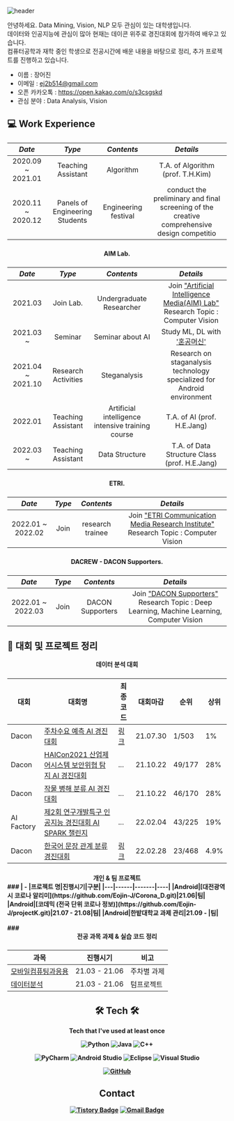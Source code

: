 ![header](https://capsule-render.vercel.app/api?type=waving&color=61BFAD&height=300&section=header&text=Eojin%20Jang&fontSize=80&fontColor=FFFFFF)

안녕하세요. Data Mining, Vision, NLP 모두 관심이 있는 대학생입니다.   
데이터와 인공지능에 관심이 많아 현재는 데이콘 위주로 경진대회에 참가하여 배우고 있습니다.   
컴퓨터공학과 재학 중인 학생으로 전공시간에 배운 내용을 바탕으로 정리, 추가 프로젝트를 진행하고 있습니다.   

- 이름 : 장어진 <br>
- 이메일 : ej2b514@gmail.com <br>
- 오픈 카카오톡 : https://open.kakao.com/o/s3csgskd <br> 
- 관심 분야 : Data Analysis, Vision <br>
 ## 💻 Work Experience
 
###
|     *Date*      |         *Type*        |          *Contents*         |   *Details* |
|:-------------:|:-------------------:|:-------------------------:|:----------:|
|  2020.09 ~ 2021.01 | Teaching Assistant | Algorithm | T.A. of Algorithm (prof. T.H.Kim) |
|  2020.11 ~ 2020.12 | Panels of Engineering Students | Engineering festival | conduct the preliminary and final screening of the creative comprehensive design competitio |
###
 
 <div align="center"><strong>
    AIM Lab. 
</div>
 
###
|     *Date*      |         *Type*        |          *Contents*         |   *Details* |
|:-------------:|:-------------------:|:-------------------------:|:----------:|
|  2021.03      | Join Lab.         | Undergraduate Researcher | Join ["Artificial Intelligence Media(AIM) Lab"](https://sites.google.com/view/aim-lab-hbnu/)  Research Topic : Computer Vision     |
|  2021.03 ~    | Seminar             | Seminar about AI | Study ML, DL with ['혼공머신'](https://www.youtube.com/watch?v=J6wehCO_c58&list=PLVsNizTWUw7HpqmdphX9hgyWl15nobgQX)| 
|  2021.04 ~ 2021.10 | Research Activities | Steganalysis | Research on staganalysis technology specialized for Android environment |
|  2022.01      | Teaching Assistant  | Artificial intelligence intensive training course | T.A. of AI (prof. H.E.Jang) |
|  2022.03 ~    | Teaching Assistant  | Data Structure| T.A. of Data Structure Class  (prof. H.E.Jang) |
###
 
 <div align="center"><strong>
    ETRI. 
</div>

###
|     *Date*      |         *Type*        |          *Contents*         |   *Details* |
|:-------------:|:-------------------:|:-------------------------:|:----------:|
|  2022.01 ~ 2022.02 | Join          | research trainee | Join ["ETRI Communication Media Research Institute"](https://www.etri.re.kr/kor/sub6/sub6_01020101.etri?departCode=135&departInfoCode=249)  Research Topic : Computer Vision     |

###
 
 <div align="center"><strong>
    DACREW - DACON Supporters. 
</div>

###
|     *Date*      |         *Type*        |          *Contents*         |   *Details* |
|:-------------:|:-------------------:|:-------------------------:|:----------:|
|  2022.01 ~ 2022.03 | Join          | DACON Supporters | Join ["DACON Supporters"](https://dacon.io/more/notice/90)  Research Topic : Deep Learning, Machine Learning, Computer Vision    |

###
  
 
 ## 🎯 대회 및 프로젝트 정리 
<div align="center"><strong>
   데이터 분석 대회
</div>

### 
  |대회|대회명|최종 코드|대회마감|순위|상위|
  |---|------|--------|--------|---|----|
  |Dacon|[주차수요 예측 AI 경진대회](https://dacon.io/competitions/official/235745/overview/description)|[링크](https://github.com/Eojin-J/Dacon/tree/main/%EC%A3%BC%EC%B0%A8%EC%88%98%EC%9A%94%20%EA%B2%BD%EC%A7%84%EB%8C%80%ED%9A%8C)|21.07.30|1/503|1%| 
  |Dacon|[HAICon2021 산업제어시스템 보안위협 탐지 AI 경진대회](https://dacon.io/competitions/official/235757/overview/description)|...|21.10.22|49/177|28%| 
  |Dacon|[작물 병해 분류 AI 경진대회](https://dacon.io/competitions/official/235842/overview/description)|...|21.10.22|46/170|28%|
  |AI Factory|[제2회 연구개발특구 인공지능 경진대회 AI SPARK 챌린지](http://aifactory.space/competition/detail/1946)|...|22.02.04|43/225|19%|
  |Dacon|[한국어 문장 관계 분류 경진대회](https://dacon.io/competitions/official/235875/leaderboard)|[링크](https://github.com/mjkmain/Dacon-korean-NLI)|22.02.28|23/468|4.9%|<br><br>
###
 
<div align="center"><strong>
   개인 & 팀 프로젝트
</div>  
### 
  | - |프로젝트 명|진행시기|구분|
  |---|------|-------|----|
  |Android|[대전광역시 코로나 알리미](https://github.com/Eojin-J/Corona_D.git)|21.06|팀|
  |Android|[코데믹 (전국 단위 코로나 정보)](https://github.com/Eojin-J/projectK.git)|21.07 - 21.08|팀|
  |Android|한밭대학교 과제 관리|21.09 - |팀| <br><br>
###
 
 <div align="center"><strong>
   전공 과목 과제 & 실습 코드 정리
</div> 

###  
  |과목|진행시기|비고|
  |----|-------|----|
  |[모바일컴퓨팅과응용](https://github.com/Eojin-J/MobileCom_Andoroid)|21.03 - 21.06|주차별 과제|
  |[데이터분석](https://github.com/Eojin-J/DataAnalysis)|21.03 - 21.06|텀프로젝트| <br><br><br>
###
  
<div align=center>
 
 ## 🛠 Tech 🛠   
 Tech that I've used at least once    
 
![Python](https://img.shields.io/badge/python-3670A0?style=for-the-badge&logo=python&logoColor=ffdd54)  ![Java](https://img.shields.io/badge/java-%23ED8B00.svg?style=for-the-badge&logo=java&logoColor=white) ![C++](https://img.shields.io/badge/c++-%2300599C.svg?style=for-the-badge&logo=c%2B%2B&logoColor=white) 

![PyCharm](https://img.shields.io/badge/pycharm-143?style=for-the-badge&logo=pycharm&logoColor=black&color=black&labelColor=green) ![Android Studio](https://img.shields.io/badge/Android%20Studio-3DDC84.svg?style=for-the-badge&logo=android-studio&logoColor=white) ![Eclipse](https://img.shields.io/badge/Eclipse-FE7A16.svg?style=for-the-badge&logo=Eclipse&logoColor=white) ![Visual Studio](https://img.shields.io/badge/Visual%20Studio-5C2D91.svg?style=for-the-badge&logo=visual-studio&logoColor=white)

[![GitHub](https://img.shields.io/badge/github-%23121011.svg?style=for-the-badge&logo=github&logoColor=white)](https://github.com/Eojin-J)
  
## Contact  
[![Tistory Badge](https://img.shields.io/badge/Tech%20Blog-555263?style=flat&logoColor=white)](https://comgenie.tistory.com/)
[![Gmail Badge](https://img.shields.io/badge/Gmail-D14836?style=flat&logo=Gmail&logoColor=white)](mailto:ej2b514@gmail.com)

